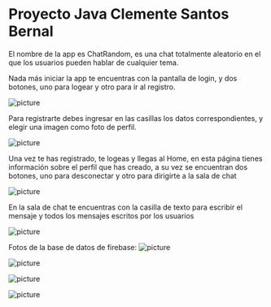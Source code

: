 # Proyecto Java Clemente Santos Bernal

El nombre de la app es ChatRandom, es una chat totalmente aleatorio en el que los usuarios pueden hablar de cualquier tema.

Nada más iniciar la app te encuentras con la pantalla de login, y dos botones, uno para logear y otro para ir al registro.

![picture](https://i.imgur.com/VXEUMqH.png)

Para registrarte debes ingresar en las casillas los datos correspondientes, y elegir una imagen como foto de perfil.

![picture](https://i.imgur.com/eIoYxfn.png)

Una vez te has registrado, te logeas y llegas al Home, en esta página tienes información sobre el perfil que has creado,
a su vez se encuentran dos botones, uno para desconectar y otro para dirigirte a la sala de chat

![picture](https://i.imgur.com/YPd8L88.png)

En la sala de chat te encuentras con la casilla de texto para escribir el mensaje y todos los mensajes escritos por los usuarios

![picture](https://i.imgur.com/09XE9dS.png)

Fotos de la base de datos de firebase:
![picture](https://i.imgur.com/z2lKSCq.png)

![picture](https://i.imgur.com/hD9O34P.png)

![picture](https://i.imgur.com/HXI82F3.png)

![picture](https://i.imgur.com/TdxXojD.png)
